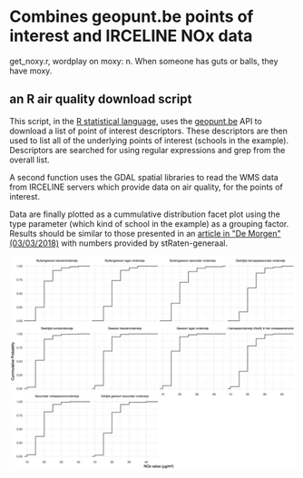# Combines geopunt.be points of interest and IRCELINE NOx data

get_noxy.r, wordplay on moxy: n. When someone has guts or balls, they have moxy.

## an R air quality download script

This script, in the [R statistical language](https://www.r-project.org/), uses the [geopunt.be](http://geopunt.be) API to download a list of point of interest descriptors. These descriptors are then used to list all of the underlying points of interest (schools in the example). Descriptors are searched for using regular expressions and grep from the overall list.

A second function uses the GDAL spatial libraries to read the WMS data from IRCELINE servers which provide data on air quality, for the points of interest.

Data are finally plotted as a cummulative distribution facet plot using the type parameter (which kind of school in the example) as a grouping factor. Results should be similar to those presented in an [article in "De Morgen" (03/03/2018)](https://www.demorgen.be/binnenland/1-op-3-plekken-voor-kinderen-in-vlaanderen-heeft-slechte-lucht-ontluisterend-ba136584/) with numbers provided by stRaten-generaal.

![](https://github.com/khufkens/get_noxy/raw/master/nox_facet_plot.png) 